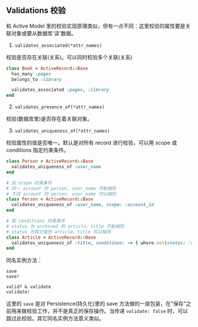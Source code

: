 ## Validations 校验

和 Active Model 里的校验实现原理类似，但有一点不同：这里校验的属性要是关联对象或要从数据库'读'数据。

1) `validates_associated(*attr_names)`

校验是否存在关联(关系)。可以同时校验多个关联(关系)

```ruby
class Book < ActiveRecord::Base
  has_many :pages
  belongs_to :library

  validates_associated :pages, :library
end
```

2) `validates_presence_of(*attr_names)`

校验(数据库里)是否存在着关联对象。

3) `validates_uniqueness_of(*attr_names)`

校验属性的值是否唯一。默认是对所有 record 进行校验，可以用 scope 或 conditions 指定约束条件。

```ruby
class Person < ActiveRecord::Base
  validates_uniqueness_of :user_name
end

# 加 scope 约束条件
# 同一 account 的 person, user_name 不能相同
# 不同 account 的 person, user_name 可以相同
class Person < ActiveRecord::Base
  validates_uniqueness_of :user_name, scope: :account_id
end

# 加 conditions 约束条件
# status 为 archived 的 article，title 不能相同
# status 为其它值的 article，title 可以相同
class Article < ActiveRecord::Base
  validates_uniqueness_of :title, conditions: -> { where.not(status: 'archived') }
end
```

同名实例方法：

```
save
save!

valid? & validate
validate!
```

这里的 `save` 是对 Persistence(持久化)里的 save 方法做的一层包装，在"保存"之前用来做校验工作，并不是真正的保存操作。当传递 `validate: false` 时，可以跳过此校验。其它同名实例方法意义类似。
